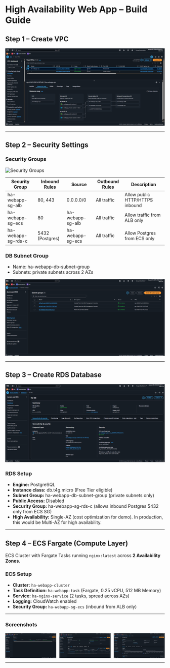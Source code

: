 # High Availability Web App – Build Guide

## Step 1 – Create VPC

![VPC](./screenshots/01_VPC.png)

---

## Step 2 – Security Settings

### Security Groups

![Security Groups](./screenshots/02_Security_Group.png)

| Security Group       | Inbound Rules             | Source                 | Outbound Rules  | Description                          |
|----------------------|---------------------------|------------------------|-----------------|--------------------------------------|
| ha-webapp-sg-alb     | 80, 443                   | 0.0.0.0/0              | All traffic     | Allow public HTTP/HTTPS inbound      |
| ha-webapp-sg-ecs     | 80                        | ha-webapp-sg-alb       | All traffic     | Allow traffic from ALB only          |
| ha-webapp-sg-rds-c   | 5432 (Postgres)           | ha-webapp-sg-ecs       | All traffic     | Allow Postgres from ECS only         |

### DB Subnet Group
- Name: ha-webapp-db-subnet-group
- Subnets: private subnets across 2 AZs

![Subnets](./screenshots/02_Subnets.png)

---

## Step 3 – Create RDS Database

![Subnets](./screenshots/03_RDS.png)

### RDS Setup
- **Engine:** PostgreSQL
- **Instance class:** db.t4g.micro (Free Tier eligible)
- **Subnet Group:** ha-webapp-db-subnet-group (private subnets only)
- **Public Access:** Disabled
- **Security Group:** ha-webapp-sg-rds-c (allows inbound Postgres 5432 only from ECS SG)
- **High Availability:** Single-AZ (cost optimization for demo). In production, this would be Multi-AZ for high availability.

---

## Step 4 – ECS Fargate (Compute Layer)

ECS Cluster with Fargate Tasks running `nginx:latest` across **2 Availability Zones**.

### ECS Setup
- **Cluster:** `ha-webapp-cluster`
- **Task Definition:** `ha-webapp-task` (Fargate, 0.25 vCPU, 512 MB Memory)
- **Service:** `ha-nginx-service` (2 tasks, spread across AZs)
- **Logging:** CloudWatch enabled
- **Security Group:** `ha-webapp-sg-ecs` (inbound from ALB only)

---

### Screenshots

<div style="display: flex; justify-content: space-between;">
  <img src="./screenshots/04_Cluster.png" alt="Cluster" width="32%">
  <img src="./screenshots/04_Service.png" alt="Service" width="32%">
  <img src="./screenshots/04_Task.png" alt="Task" width="32%">
</div>

---


